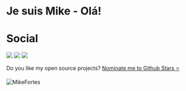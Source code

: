 
<h1 align='Left'>
  Je suis Mike - Olá!
</h1>

# Social
[<img src="https://img.shields.io/badge/medium-%2312100E.svg?&style=for-the-badge&logo=medium&logoColor=white" />](https://mromeiro-f.medium.com)  [<img src="https://img.shields.io/badge/linkedin-%230077B5.svg?&style=for-the-badge&logo=linkedin&logoColor=white" />](https://www.linkedin.com/in/mikefortes/)   [<img src="https://img.shields.io/badge/dev.to-0A0A0A?style=for-the-badge&logo=dev.to&logoColor=white"/>](https://dev.to/mromeiro-f) 

<p align='Left'>
  Do you like my open source projects? <a href='https://stars.github.com/nominate/'>Nominate me to Github Stars ⭐</a>
</p>
<p align="left"> <img src="https://komarev.com/ghpvc/?username=punkays&label=Profile%20views&color=0e75b6&style=flat" alt="MikeFortes" /> </p>

